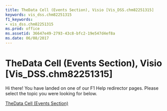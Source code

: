 ```yaml
---
title: TheData Cell (Events Section), Visio [Vis_DSS.chm82251315]
keywords: vis_dss.chm82251315
f1_keywords:
- vis_dss.chm82251315
ms.prod: office
ms.assetid: 36647e49-2793-43c8-bfc2-19e547d4ef8a
ms.date: 06/08/2017
---
```



# TheData Cell (Events Section), Visio [Vis_DSS.chm82251315]

Hi there! You have landed on one of our F1 Help redirector pages. Please select the topic you were looking for below.

[TheData Cell (Events Section)](http://msdn.microsoft.com/library/1bfb61f7-1f27-a000-20f3-80da6a32a2fb%28Office.15%29.aspx)

